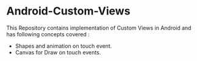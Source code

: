 # Android-Custom-Views

This Repository contains implementation of Custom Views in Android and has following concepts covered : 
- Shapes and animation on touch event.
- Canvas for Draw on touch events.

